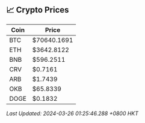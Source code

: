 ## 📈 Crypto Prices

| Coin | Price |
| ---- | ----- |
| BTC | $70640.1691 |
| ETH | $3642.8122 |
| BNB | $596.2511 |
| CRV | $0.7161 |
| ARB | $1.7439 |
| OKB | $65.8339 |
| DOGE | $0.1832 |

_Last Updated: 2024-03-26 01:25:46.288 +0800 HKT_